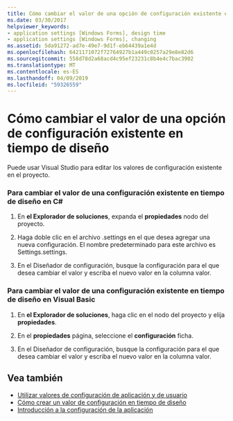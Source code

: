 ```yaml
---
title: Cómo cambiar el valor de una opción de configuración existente en tiempo de diseño
ms.date: 03/30/2017
helpviewer_keywords:
- application settings [Windows Forms], design time
- application settings [Windows Forms], changing
ms.assetid: 5da91272-ad7e-49e7-9d1f-eb64439a1e4d
ms.openlocfilehash: 6421171072f72764927b1a449c0257a29e8e82d6
ms.sourcegitcommit: 558d78d2a68acd4c95ef23231c8b4e4c7bac3902
ms.translationtype: MT
ms.contentlocale: es-ES
ms.lasthandoff: 04/09/2019
ms.locfileid: "59326559"
---
```

# <a name="how-to-change-the-value-of-an-existing-setting-at-design-time"></a>Cómo cambiar el valor de una opción de configuración existente en tiempo de diseño
Puede usar Visual Studio para editar los valores de configuración existente en el proyecto.  
  
### <a name="to-change-the-value-of-an-existing-setting-at-design-time-in-c"></a>Para cambiar el valor de una configuración existente en tiempo de diseño en C\#
  
1. En **el Explorador de soluciones**, expanda el **propiedades** nodo del proyecto.  
  
2. Haga doble clic en el archivo .settings en el que desea agregar una nueva configuración. El nombre predeterminado para este archivo es Settings.settings.  
  
3. En el Diseñador de configuración, busque la configuración para el que desea cambiar el valor y escriba el nuevo valor en la columna valor.  
  
### <a name="to-change-the-value-of-an-existing-setting-at-design-time-in-visual-basic"></a>Para cambiar el valor de una configuración existente en tiempo de diseño en Visual Basic  
  
1. En **el Explorador de soluciones**, haga clic en el nodo del proyecto y elija **propiedades**.  
  
2. En el **propiedades** página, seleccione el **configuración** ficha.  
  
3. En el Diseñador de configuración, busque la configuración para el que desea cambiar el valor y escriba el nuevo valor en la columna valor.  
  
## <a name="see-also"></a>Vea también

- [Utilizar valores de configuración de aplicación y de usuario](using-application-settings-and-user-settings.md)
- [Cómo crear un valor de configuración en tiempo de diseño](how-to-create-a-new-setting-at-design-time.md)
- [Introducción a la configuración de la aplicación](application-settings-overview.md)
